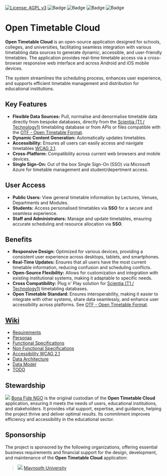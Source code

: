 [![License: AGPL v3](https://img.shields.io/badge/License-AGPL%20v3-blue.svg)](https://www.gnu.org/licenses/agpl-3.0)
![Badge](https://img.shields.io/badge/Analysis-DONE-green)
![Badge](https://img.shields.io/badge/Design-DONE-green)
![Badge](https://img.shields.io/badge/Implementation-DONE-green)
![Badge](https://img.shields.io/badge/Testing-IN_PROGRESS-yellow)

# Open Timetable Cloud
**Open Timetable Cloud** is an open-source application designed for schools, colleges, and universities, facilitating seamless integration with various timetabling data sources to generate dynamic, accessible, and user-friendly timetables. The application provides real-time timetable access via a cross-browser responsive web interface and across Android and iOS mobile devices.

The system streamlines the scheduling process, enhances user experience, and supports efficient timetable management and distribution for educational institutions.

## Key Features
- **Flexible Data Sources:** Pull, normalise and denormalise timetable data directly from bespoke databases, directly from the [Scientia (T1 / Technology1)](https://www.technology1.com/products/timetabling-and-scheduling) timetabling database or from APIs or files compatible with the [OTF - Open Timetable Format](https://github.com/bonafide-ngo/opentimetable-standard).
- **Dynamic Content Generation:** Automatically updates timetables.
- **Accessibility:** Ensures all users can easily access and navigate timetables [WCAG 2.1](https://www.w3.org/WAI/WCAG22/quickref/?versions=2.1).
- **Cross-Platform:** Compatibility across current web browsers and mobile devices.
- **Single Sign-On:** Out of the box Single Sign-On (SSO) via Microsoft Azure for timetable management and student/depertment access.
## User Access
- **Public Users:** View general timetable information by Lectures, Venues, Departments and Modules.
- **Students:** Access personalised timetables via **SSO** for a secure and seamless experience.
- **Staff and Administrators:** Manage and update timetables, ensuring accurate scheduling and resource allocation via **SSO**.

## Benefits
- **Responsive Design:** Optimized for various devices, providing a consistent user experience across desktops, tablets, and smartphones.
- **Real-Time Updates:** Ensures that all users have the most current timetable information, reducing confusion and scheduling conflicts.
- **Open-Source Flexibility:** Allows for customization and integration with existing institutional systems, making it adaptable to specific needs.
- **Cross Compatibility:** Plug n' Play solution for [Scientia (T1 / Technology1)](https://www.technology1.com/products/timetabling-and-scheduling) timetabling databases.
- **Open Timetable Standard:** Ensures interoperability, making it easier to integrate with other systems, share data seamlessly, and enhance user accessibility across platforms. See [OTF - Open Timetable Format](https://github.com/bonafide-ngo/opentimetable-standard).

## [Wiki](https://github.com/bonafide-ngo/opentimetable-cloud/wiki)
- [Requirements](https://github.com/bonafide-ngo/opentimetable-cloud/wiki/Requirements)
- [Personas](https://github.com/bonafide-ngo/opentimetable-cloud/wiki/Personas)
- [Functional Specifications](https://github.com/bonafide-ngo/opentimetable-cloud/wiki/Functional-Specifications)
- [Non Functional Specifications](https://github.com/bonafide-ngo/opentimetable-cloud/wiki/Non-Functional-Specifications)
- [Accessibility WCAG 2.1](https://github.com/bonafide-ngo/opentimetable-cloud/wiki/Accessibility-WCAG-2.1)
- [Data Architecture](https://github.com/bonafide-ngo/opentimetable-cloud/wiki/Data-Architecture)
- [Data Model](https://github.com/bonafide-ngo/opentimetable-cloud/wiki/Data-Model)
- [TODO](https://github.com/bonafide-ngo/opentimetable-cloud/wiki/TODO)

## Stewardship
![](https://bonafide.ngo/img/favicon/favicon-32x32.png) [Bona Fide NGO](https://bonafide.ngo) is the original custodian of the **Open Timetable Cloud** application, ensuring it meets the needs of users, educational institutions, and stakeholders. It provides vital support, expertise, and guidance, helping the project thrive and deliver optimal results. Its commitment improves efficiency and accessibility in the educational sector.

## Sponsorship
The project is sponsored by the following organizations, offering essential business requirements and financial support for the design, development, and maintenance of the **Open Timetable Cloud** application:
> ![](https://www.maynoothuniversity.ie/sites/default/files/favicon.ico) [Maynooth University](https://mu.ie)
